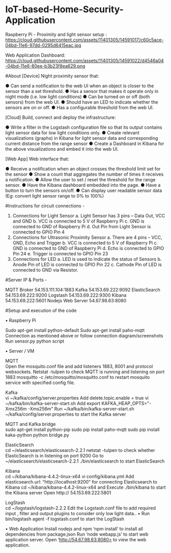 # IoT-based-Home-Security-Application
Raspberry Pi - Proximity and light sensor setup :
https://cloud.githubusercontent.com/assets/11401305/14591017/c60c5ace-04bd-11e6-97dd-0295d6415eac.jpg

Web Application Dashboard:
https://cloud.githubusercontent.com/assets/11401305/14591022/d4546a04-04bd-11e6-80ee-b3b23f8ea629.png

#About
[Device] Night proximity sensor that:

● Can send a notification to the web UI when an object is closer to the sensor than a set
threshold.
● Has a sensor that makes it operate only in night mode (i.e. low light conditions)
● Can be turned on or off (both sensors) from the web UI.
● Should have an LED to indicate whether the sensors are on or off.
● Has a configurable threshold from the web UI.

[Cloud] Build, connect and deploy the infrastructure:

● Write a filter in the Logstash configuration file so that its output contains light sensor data
for low light conditions only.
● Create relevant visualizations (graphs) in Kibana for light sensor data and corresponding
current distance from the range sensor
● Create a Dashboard in Kibana for the above visualizations and embed it into the web UI.

[Web App] Web interface that:


● Receive a notification when an object crosses the threshold limit set for the
sensor
● Show a count that aggregates the number of times it receives a notification.
● Allow the user to set / reset the threshold for the range sensor.
● Have the Kibana dashboard embedded into the page.
● Have a button to turn the sensors on/off.
● Can display user readable sensor data (Eg: convert light sensor range to 0% to 100%)


#Instructions for circuit connections - 

1. Connections for Light Sensor
a. Light Sensor has 3 pins – Data Out, VCC and GND
b. VCC is connected to 5 V of Raspberry Pi
c. GND is connected to GND of Raspberry Pi
d. Out Pin from Light Sensor is connected to GPIO Pin 4
2. Connections for Ultrasonic Proximity Sensor
a. There are 4 pins – VCC, GND, Echo and Trigger
b. VCC is connected to 5 V of Raspberry Pi
c. GND is connected to GND of Raspberry Pi
d. Echo is connected to GPIO Pin 24
e. Trigger is connected to GPIO Pin 23
3. Connections for LED
a. LED is used to indicate the status of Sensors
b. Anode Pin of LED is connected to GPIO Pin 22
c. Cathode Pin of LED is connected to GND via Resistor.

#Server IP & Ports - 

MQTT Broker 54.153.111.104:1883
Kafka 54.153.69.222:9092
ElasticSearch 54.153.69.222:9200
Logstash 54.153.69.222:9300
Kibana 54.153.69.222:5601
Nodejs Web Server 54.67.98.63:8080


#Setup and execution of the code

•	Raspberry Pi

Sudo apt-get install python-default 
Sudo apt-get install paho-mqtt
Connection as mentioned above or follow connection diagram/screenshots
Run sensor.py python script

•	Server / VM
	
MQTT	
Open the mosquito.conf file and add listeners 1883, 8001 and protocol websockets.
Netstat -tulpen to check MQTT is running and listening on port 1883
mosquitto -c /etc/mosquitto/mosquitto.conf to restart mosquito service with specified config file.

Kafka	
vi ~/kafka/config/server.properties
Add delete.topic.enable = true
vi ~/kafka/bin/kafka-server-start.sh
Add export KAFKA_HEAP_OPTS="-Xmx256m -Xms256m”
Run ~/kafka/bin/kafka-server-start.sh ~/kafka/config/server.properties to start the Kafka server

MQTT and Kafka bridge	
sudo apt-get install python-pip
sudo pip install paho-mqtt
sudo pip install kaka-python
python bridge.py

ElasticSearch	
cd ~/elasticsearch/elasticsearch-2.2.1
netstat -tulpen to check whether ElasticSearch is in listening on port 9200
Go to ~/elasticsearch/elasticsearch-2.2.1 
./bin/elasticsearch to start ElasticSearch

Kibana	
cd ~/kibana/kibana-4.4.2-linux-x64
vi config/kibana.yml
Add elasticsearch.url: “http://localhost:9200" for connecting Elasticsearch to Kibana
cd ~/kibana/kibana-4.4.2-linux-x64 and Execute ./bin/kibana to start the Kibana server
Open  http:// 54.153.69.222:5801 

LogStash	
cd ~/logstash/logstash-2.2.2
Edit the Logstash.conf file to add required input , filter and output plugins to consider only low light data..	•	Run bin/logstash agent -f logstash.conf
to start the LogStash

•	Web Application
Install nodejs and npm
‘npm install’ to install all dependencies from package.json
Run ‘node webapp.js’ to start web application server.
Open ‘http://54.67.98.63:8080> to view the web application.
